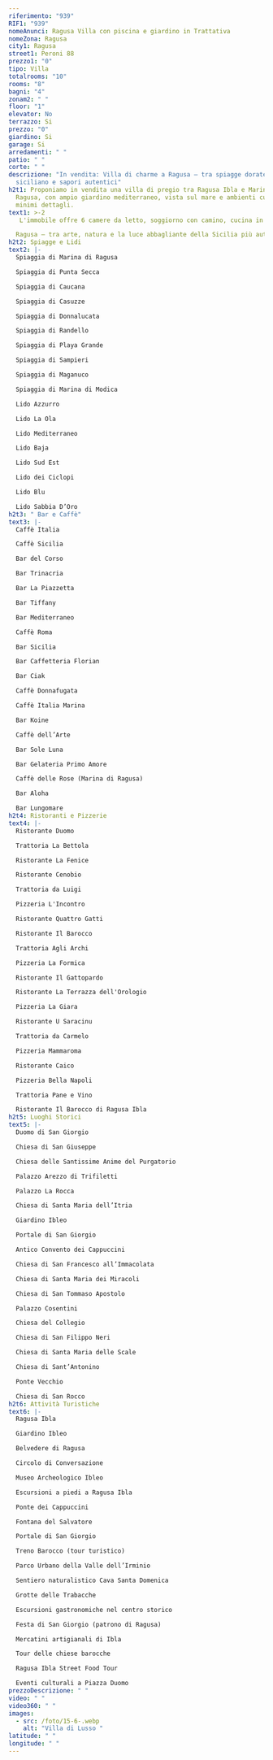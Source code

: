 ```yaml
---
riferimento: "939"
RIF1: "939"
nomeAnunci: Ragusa Villa con piscina e giardino in Trattativa
nomeZona: Ragusa
city1: Ragusa
street1: Peroni 88
prezzo1: "0"
tipo: Villa
totalrooms: "10"
rooms: "8"
bagni: "4"
zonam2: " "
floor: "1"
elevator: No
terrazzo: Si
prezzo: "0"
giardino: Si
garage: Si
arredamenti: " "
patio: " "
corte: " "
descrizione: "In vendita: Villa di charme a Ragusa – tra spiagge dorate, barocco
  siciliano e sapori autentici"
h2t1: Proponiamo in vendita una villa di pregio tra Ragusa Ibla e Marina di
  Ragusa, con ampio giardino mediterraneo, vista sul mare e ambienti curati nei
  minimi dettagli.
text1: >-2
   L'immobile offre 6 camere da letto, soggiorno con camino, cucina in muratura, terrazze panoramiche, piscina privata e garage.

  Ragusa – tra arte, natura e la luce abbagliante della Sicilia più autentica.
h2t2: Spiagge e Lidi
text2: |-
  Spiaggia di Marina di Ragusa

  Spiaggia di Punta Secca

  Spiaggia di Caucana

  Spiaggia di Casuzze

  Spiaggia di Donnalucata

  Spiaggia di Randello

  Spiaggia di Playa Grande

  Spiaggia di Sampieri

  Spiaggia di Maganuco

  Spiaggia di Marina di Modica

  Lido Azzurro

  Lido La Ola

  Lido Mediterraneo

  Lido Baja

  Lido Sud Est

  Lido dei Ciclopi

  Lido Blu

  Lido Sabbia D’Oro
h2t3: " Bar e Caffè"
text3: |-
  Caffè Italia

  Caffè Sicilia

  Bar del Corso

  Bar Trinacria

  Bar La Piazzetta

  Bar Tiffany

  Bar Mediterraneo

  Caffè Roma

  Bar Sicilia

  Bar Caffetteria Florian

  Bar Ciak

  Caffè Donnafugata

  Caffè Italia Marina

  Bar Koine

  Caffè dell’Arte

  Bar Sole Luna

  Bar Gelateria Primo Amore

  Caffè delle Rose (Marina di Ragusa)

  Bar Aloha

  Bar Lungomare
h2t4: Ristoranti e Pizzerie
text4: |-
  Ristorante Duomo

  Trattoria La Bettola

  Ristorante La Fenice

  Ristorante Cenobio

  Trattoria da Luigi

  Pizzeria L'Incontro

  Ristorante Quattro Gatti

  Ristorante Il Barocco

  Trattoria Agli Archi

  Pizzeria La Formica

  Ristorante Il Gattopardo

  Ristorante La Terrazza dell'Orologio

  Pizzeria La Giara

  Ristorante U Saracinu

  Trattoria da Carmelo

  Pizzeria Mammaroma

  Ristorante Caico

  Pizzeria Bella Napoli

  Trattoria Pane e Vino

  Ristorante Il Barocco di Ragusa Ibla
h2t5: Luoghi Storici
text5: |-
  Duomo di San Giorgio

  Chiesa di San Giuseppe

  Chiesa delle Santissime Anime del Purgatorio

  Palazzo Arezzo di Trifiletti

  Palazzo La Rocca

  Chiesa di Santa Maria dell’Itria

  Giardino Ibleo

  Portale di San Giorgio

  Antico Convento dei Cappuccini

  Chiesa di San Francesco all’Immacolata

  Chiesa di Santa Maria dei Miracoli

  Chiesa di San Tommaso Apostolo

  Palazzo Cosentini

  Chiesa del Collegio

  Chiesa di San Filippo Neri

  Chiesa di Santa Maria delle Scale

  Chiesa di Sant’Antonino

  Ponte Vecchio

  Chiesa di San Rocco
h2t6: Attività Turistiche
text6: |-
  Ragusa Ibla

  Giardino Ibleo

  Belvedere di Ragusa

  Circolo di Conversazione

  Museo Archeologico Ibleo

  Escursioni a piedi a Ragusa Ibla

  Ponte dei Cappuccini

  Fontana del Salvatore

  Portale di San Giorgio

  Treno Barocco (tour turistico)

  Parco Urbano della Valle dell’Irminio

  Sentiero naturalistico Cava Santa Domenica

  Grotte delle Trabacche

  Escursioni gastronomiche nel centro storico

  Festa di San Giorgio (patrono di Ragusa)

  Mercatini artigianali di Ibla

  Tour delle chiese barocche

  Ragusa Ibla Street Food Tour

  Eventi culturali a Piazza Duomo
prezzoDescrizione: " "
video: " "
video360: " "
images:
  - src: /foto/15-6-.webp
    alt: "Villa di Lusso "
latitude: " "
longitude: " "
---
```


